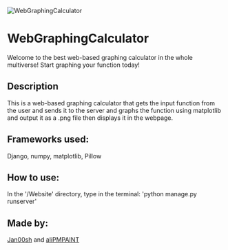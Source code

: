![WebGraphingCalculator](https://i.ibb.co/c13Z9Hj/github.png)
# WebGraphingCalculator
Welcome to the best web-based graphing calculator in the whole multiverse! Start graphing your function today!

## Description
This is a web-based graphing calculator that gets the input function from the user and sends it to the server and graphs the function using matplotlib and output it as a .png file then displays it in the webpage.

## Frameworks used:
Django, numpy, matplotlib, Pillow

## How to use:
In the '/Website' directory, type in the terminal:
'python manage.py runserver'

## Made by:
[Jan00sh](https://github.com/Jan00sh) and [aliPMPAINT](https://github.com/aliPMPAINT)
